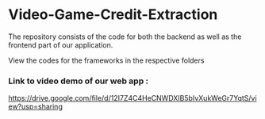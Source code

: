 # Video-Game-Credit-Extraction

The repository consists of the code for both the backend as well as the frontend part of our application. 

View the codes for the frameworks in the respective folders

### Link to video demo of our web app : 
https://drive.google.com/file/d/12I7Z4C4HeCNWDXIB5bIvXukWeGr7YqtS/view?usp=sharing
